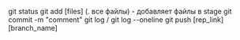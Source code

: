 git status
git add [files] (. все файлы) - добавляет файлы в stage
git commit -m "comment"
git log / git log --oneline
git push [rep_link] [branch_name]
